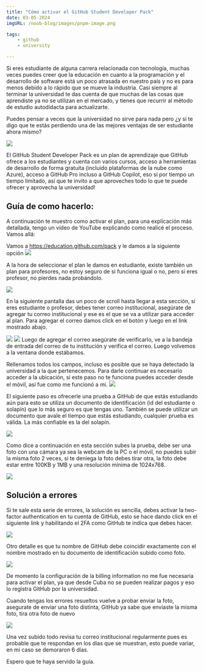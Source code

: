 ```yaml
---
title: "Cómo activar el GitHub Student Developer Pack"
date: 03-05-2024
imgURL: /noob-blog/images/pnpm-image.png

tags:
    - github
    - university

---
```


Si eres estudiante de alguna carrera relacionada con tecnología, muchas veces puedes creer que la educación en cuanto a la programación y el desarrollo de software está un poco atrasada en nuestro país y no es para menos debido a lo rápido que se mueve la industria. Casi siempre al terminar la universidad te das cuenta de que muchas de las cosas que aprendiste ya no se utilizan en el mercado, y tienes que recurrir al método de estudio autodidacta para actualizarte.

Puedes pensar a veces que la universidad no sirve para nada pero ¿y si te digo que te estás perdiendo una de las mejores ventajas de ser estudiante ahora mismo?

![](/images/como-activar-el-github-student-developer-pack/github-student-0.png)

El GitHub Student Developer Pack es un plan de aprendizaje que GitHub ofrece a los estudiantes y cuenta con varios cursos, acceso a herramientas de desarrollo de forma gratuita (incluido plataformas de la nube como Azure), acceso a GitHub Pro incluso a GitHub Copilot, eso sí por tiempo un tiempo limitado, así que te invito a que aproveches todo lo que te puede ofrecer y aprovecha la universidad!

## Guía de como hacerlo:

A continuación te muestro como activar el plan, para una explicación más detallada, tengo un vídeo de YouTube explicando como realicé el proceso. Vamos allá:

Vamos a https://education.github.com/pack y le damos a la siguiente opción
![](/images/como-activar-el-github-student-developer-pack/github-student-1.png)

A la hora de seleccionar el plan le damos en estudiante, existe también un plan para profesores, no estoy seguro de si funciona igual o no, pero si eres profesor, no pierdes nada probándolo.

![](/images/como-activar-el-github-student-developer-pack/github-student-2.png)

En la siguiente pantalla das un poco de scroll hasta llegar a esta sección, si eres estudiante o profesor, debes tener correo institucional, asegúrate de agregar tu correo institucional y ese es el que se va a utilizar para acceder al plan. Para agregar el correo damos click en el botón y luego en el link mostrado abajo.

![](/images/como-activar-el-github-student-developer-pack/github-student-4.png)
![](/images/como-activar-el-github-student-developer-pack/github-student-6.png)
Luego de agregar el correo asegúrate de verificarlo, ve a la bandeja de entrada del correo de tu institución y verifica el correo. Luego volvemos a la ventana donde estábamos.

Rellenamos todos los campos, incluso es posible que se haya detectado la universidad a la que pertenecemos. Para darle continuar es necesario acceder a la ubicación, si este paso no te funciona puedes acceder desde el móvil, así fue como me funcionó a mi.
![](/images/como-activar-el-github-student-developer-pack/github-student-7.png)

El siguiente paso es ofrecerle una prueba a GitHub de que estás estudiando aún para esto se utiliza un documento de identificación (id del estudiante o solapín) que lo más seguro es que tengas uno. También se puede utilizar un documento que avale el tiempo que estás estudiando, cualquier prueba es válida. La más confiable es la del solapín.

![](/images/como-activar-el-github-student-developer-pack/github-student-8.png)

Como dice a continuación en esta sección subes la prueba, debe ser una foto con una cámara ya sea la webcam de la PC o el móvil, no puedes subir la misma foto 2 veces, si te deniega la foto debes tirar otra, la foto debe estar entre 100KB y 1MB y una resolución mínima de 1024x768.

![](/images/como-activar-el-github-student-developer-pack/github-student-9.png)
## Solución a errores
Si te sale esta serie de errores, la solución es sencilla, debes activar la two-factor authentication en tu cuenta de GitHub, esto se hace dando click en el siguiente link y habilitando el 2FA como GitHub te indica que debes hacer.

![](/images/como-activar-el-github-student-developer-pack/github-student-12.png)

Otro detalle es que tu nombre de GitHub debe coincidir exactamente con el nombre mostrado en tu documento de identificación subido como foto.

![](/images/como-activar-el-github-student-developer-pack/github-student-13.png)

De momento la configuración de la billing information no me fue necesaria para activar el plan, ya que desde Cuba no se pueden realizar pagos y eso lo registra GitHub por la universidad.

Cuando tengas los errores resueltos vuelve a probar enviar la foto, asegurate de enviar una foto distinta, GitHub ya sabe que enviaste la misma foto, tira otra foto de nuevo

![](/images/como-activar-el-github-student-developer-pack/github-student-14.png)

Una vez subido todo revisa tu correo institucional regularmente pues es probable que te respondan en los días que se muestran, esto puede variar, en mi caso se demoraron 6 días.

Espero que te haya servido la guía.